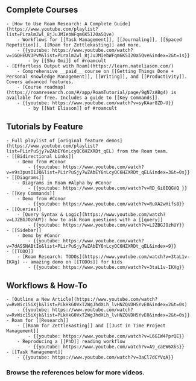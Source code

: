 ## Complete Courses 
    - [How to Use Roam Research: A Complete Guide](https://www.youtube.com/playlist?list=PLralmZwl_8jJuJMIebWFqm6K5I20a5Qve) 
        - Workflows for [[Task Management]], [[Journaling]], [[Spaced Repetition]], [[Roam for Zettlekasting]] and more. 
        - {{youtube: https://www.youtube.com/watch?v=iGQHEUV3PvM&list=PLralmZwl_8jJuJMIebWFqm6K5I20a5Qve&index=2&t=1s}}
            - by [[Shu Omi]] of #roamcult
    - [Effortless Output with Roam](https://learn.nateliason.com/)
        - Comprehensive __paid__ course on [[Getting Things Done + Personal Knowledge Management]], [[Writing]], and [[Productivity]]. Covers advanced features.
        - [Course roadmap](https://roamresearch.com/#/app/RoamTutorial/page/9gN7zABg4) is available for free. Includes a guide to [[Key Commands]].  
        - {{youtube: https://www.youtube.com/watch?v=syKAar8ZD-U}}
            - by [[Nat Eliason]] of #roamcult

## Tutorials by Feature 
    - Full playlist of [original feature demos](https://www.youtube.com/playlist?list=PLirPuSjy7wZAbEY6nLcyQC6HZXRDt_qEL) from the Roam team. 
    - [[Bidirectional Links]]
        - Demo from #Conor
            - {{youtube: https://www.youtube.com/watch?v=v9s3pusI1JQ&list=PLirPuSjy7wZAbEY6nLcyQC6HZXRDt_qEL&index=3&t=0s}}
    - [[Diagrams]]
        - Diagrams in Roam #Alpha by #Conor
            - {{youtube: https://www.youtube.com/watch?v=RD_Gi8EQGVQ }}
    - [[Key Commands]]
        - Demo from #Conor
            - {{youtube: https://www.youtube.com/watch?v=RuXA2wHifs8}}
    - [[Queries]]
        - [Query Syntax & Logic](https://www.youtube.com/watch?v=LJZBGJOzhUY): how to ask Roam questions with a [[query]]
            - {{youtube: https://www.youtube.com/watch?v=LJZBGJOzhUY}}
    - [[Sidebar]]
        - Demo by #Conor
            - {{youtube: https://www.youtube.com/watch?v=7dASSNABtIo&list=PLirPuSjy7wZAbEY6nLcyQC6HZXRDt_qEL&index=9}}
    - [[TODO]]
        - [Roam Research: TODOs](https://www.youtube.com/watch?v=3taL1v-IKXg) -- amazing demo on [[TODOs]] for kids 
            - {{youtube: https://www.youtube.com/watch?v=3taL1v-IKXg}} 

## Workflows & How-To 
    - [Outline a New Article](https://www.youtube.com/watch?v=RvWic15iXjk&list=PLkHkG0VxT2WgJhdXLh_lvHNZQVDH5YvE0&index=2&t=0s)
        - {{youtube: https://www.youtube.com/watch?v=RvWic15iXjk&list=PLkHkG0VxT2WgJhdXLh_lvHNZQVDH5YvE0&index=2&t=0s}} 
    - Roam for [[Research]]
        - [[Roam for Zettlekasting]] and [[Just in Time Project Management]]
            - {{youtube: https://www.youtube.com/watch?v=L6GIW4PprQE}} 
        - Reproducing a [[PhD]] reading workflow 
            - {{youtube: https://www.youtube.com/watch?v=A9_caEW6Xks}}
    - [[Task Management]] 
        - {{youtube: https://www.youtube.com/watch?v=3aCl7dCYVqA}}

### __Browse the references below for more videos.__
